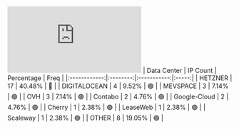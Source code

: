 ![Diagramm](https://github.com/obajay/StateSync-snapshots/blob/main/Projects/Regen/1/README.md)
| Data Center | IP Count | Percentage | Freq |
|:------------:|:--------:|:-----------:|:-----:|
| HETZNER | 17 | 40.48% | 🔴 |
| DIGITALOCEAN | 4 | 9.52% | 🟢 |
| MEVSPACE | 3 | 7.14% | 🟢 |
| OVH | 3 | 7.14% | 🟢 |
| Contabo | 2 | 4.76% | 🟢 |
| Google-Cloud | 2 | 4.76% | 🟢 |
| Cherry | 1 | 2.38% | 🟢 |
| LeaseWeb | 1 | 2.38% | 🟢 |
| Scaleway | 1 | 2.38% | 🟢 |
| OTHER | 8 | 19.05% | 🟢 |